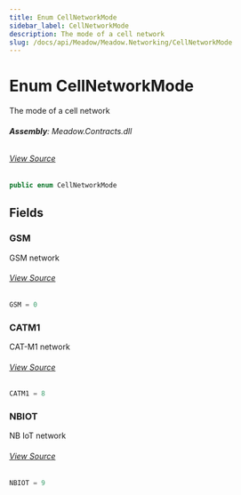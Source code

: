 ```yaml
---
title: Enum CellNetworkMode
sidebar_label: CellNetworkMode
description: The mode of a cell network
slug: /docs/api/Meadow/Meadow.Networking/CellNetworkMode
---
```

# Enum CellNetworkMode
The mode of a cell network

###### **Assembly**: Meadow.Contracts.dll
###### [View Source](https://github.com/WildernessLabs/Meadow.Contracts.git/blob/develop/Source/Meadow.Contracts/Hardware/Networking/CellNetworkMode.cs#L6)
```csharp title="Declaration"
public enum CellNetworkMode
```
## Fields
### GSM
GSM network
###### [View Source](https://github.com/WildernessLabs/Meadow.Contracts.git/blob/develop/Source/Meadow.Contracts/Hardware/Networking/CellNetworkMode.cs#L11)
```csharp title="Declaration"
GSM = 0
```
### CATM1
CAT-M1 network
###### [View Source](https://github.com/WildernessLabs/Meadow.Contracts.git/blob/develop/Source/Meadow.Contracts/Hardware/Networking/CellNetworkMode.cs#L15)
```csharp title="Declaration"
CATM1 = 8
```
### NBIOT
NB IoT network
###### [View Source](https://github.com/WildernessLabs/Meadow.Contracts.git/blob/develop/Source/Meadow.Contracts/Hardware/Networking/CellNetworkMode.cs#L19)
```csharp title="Declaration"
NBIOT = 9
```
